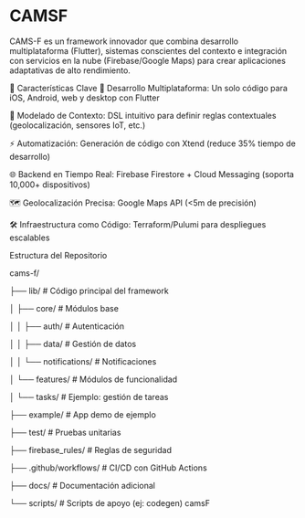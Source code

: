 # CAMSF
CAMS-F es un framework innovador que combina desarrollo multiplataforma (Flutter), sistemas conscientes del contexto e integración con servicios en la nube (Firebase/Google Maps) para crear aplicaciones adaptativas de alto rendimiento.

📌 Características Clave
🔄 Desarrollo Multiplataforma: Un solo código para iOS, Android, web y desktop con Flutter

🧠 Modelado de Contexto: DSL intuitivo para definir reglas contextuales (geolocalización, sensores IoT, etc.)

⚡ Automatización: Generación de código con Xtend (reduce 35% tiempo de desarrollo)

🌐 Backend en Tiempo Real: Firebase Firestore + Cloud Messaging (soporta 10,000+ dispositivos)

🗺️ Geolocalización Precisa: Google Maps API (<5m de precisión)

🛠️ Infraestructura como Código: Terraform/Pulumi para despliegues escalables

Estructura del Repositorio

cams-f/

├── lib/                       # Código principal del framework

│   ├── core/                  # Módulos base

│   │   ├── auth/              # Autenticación

│   │   ├── data/              # Gestión de datos

│   │   └── notifications/     # Notificaciones

│   └── features/              # Módulos de funcionalidad

│       └── tasks/             # Ejemplo: gestión de tareas

├── example/                   # App demo de ejemplo

├── test/                      # Pruebas unitarias

├── firebase_rules/            # Reglas de seguridad

├── .github/workflows/         # CI/CD con GitHub Actions

├── docs/                      # Documentación adicional

└── scripts/                   # Scripts de apoyo (ej: codegen)
camsF
